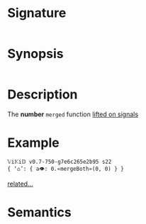 # Signature
```vikid-signature
```

# Synopsis
```vikid-synopsis
```

# Description
The __number__ `merged` function [lifted on signals](/refman/concepts/pure_functions)

# Example
```vikid-script
𝕍i𝕂i𝔻 v0.7-750-g7e6c265e2b95 s22
{ ‘⌂’: { a👁: 0.«mergeBoth»(0, 0) } }
```


[related...](http://reactivex.io/documentation/operators/merge.html)

# Semantics